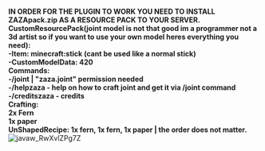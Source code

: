 **IN ORDER FOR THE PLUGIN TO WORK YOU NEED TO INSTALL ZAZApack.zip AS A RESOURCE PACK TO YOUR SERVER. </br>
CustomResourcePack(joint model is not that good im a programmer not a 3d artist so if you want to use your own model heres everything you need): </br>
  -Item: minecraft:stick (cant be used like a normal stick) </br>
  -CustomModelData: 420 </br>
Commands: </br>
  -/joint | "zaza.joint" permission needed</br>
  -/helpzaza - help on how to craft joint and get it via /joint command </br>
  -/creditszaza - credits </br>
Crafting: </br>
  2x Fern </br>
  1x paper </br>
  UnShapedRecipe: 1x fern, 1x fern, 1x paper | the order does not matter.** </br>
![javaw_RwXvlZPg7Z](https://github.com/zdridox/ZAZAplugin/assets/63424365/c6089477-fd66-4b4e-80eb-2e81e8d3602f)
